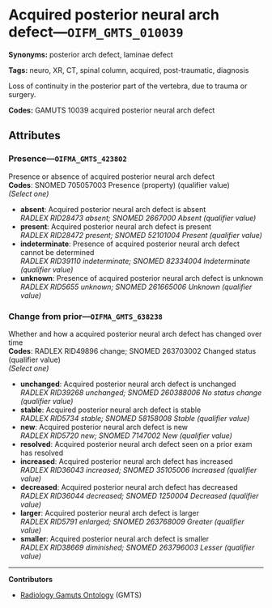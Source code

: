 # Acquired posterior neural arch defect—`OIFM_GMTS_010039`

**Synonyms:** posterior arch defect, laminae defect

**Tags:** neuro, XR, CT, spinal column, acquired, post-traumatic, diagnosis

Loss of continuity in the posterior part of the vertebra, due to trauma or surgery.

**Codes:** GAMUTS 10039 acquired posterior neural arch defect

## Attributes

### Presence—`OIFMA_GMTS_423802`

Presence or absence of acquired posterior neural arch defect  
**Codes**: SNOMED 705057003 Presence (property) (qualifier value)  
*(Select one)*

- **absent**: Acquired posterior neural arch defect is absent  
_RADLEX RID28473 absent; SNOMED 2667000 Absent (qualifier value)_
- **present**: Acquired posterior neural arch defect is present  
_RADLEX RID28472 present; SNOMED 52101004 Present (qualifier value)_
- **indeterminate**: Presence of acquired posterior neural arch defect cannot be determined  
_RADLEX RID39110 indeterminate; SNOMED 82334004 Indeterminate (qualifier value)_
- **unknown**: Presence of acquired posterior neural arch defect is unknown  
_RADLEX RID5655 unknown; SNOMED 261665006 Unknown (qualifier value)_

### Change from prior—`OIFMA_GMTS_638238`

Whether and how a acquired posterior neural arch defect has changed over time  
**Codes**: RADLEX RID49896 change; SNOMED 263703002 Changed status (qualifier value)  
*(Select one)*

- **unchanged**: Acquired posterior neural arch defect is unchanged  
_RADLEX RID39268 unchanged; SNOMED 260388006 No status change (qualifier value)_
- **stable**: Acquired posterior neural arch defect is stable  
_RADLEX RID5734 stable; SNOMED 58158008 Stable (qualifier value)_
- **new**: Acquired posterior neural arch defect is new  
_RADLEX RID5720 new; SNOMED 7147002 New (qualifier value)_
- **resolved**: Acquired posterior neural arch defect seen on a prior exam has resolved  
- **increased**: Acquired posterior neural arch defect has increased  
_RADLEX RID36043 increased; SNOMED 35105006 Increased (qualifier value)_
- **decreased**: Acquired posterior neural arch defect has decreased  
_RADLEX RID36044 decreased; SNOMED 1250004 Decreased (qualifier value)_
- **larger**: Acquired posterior neural arch defect is larger  
_RADLEX RID5791 enlarged; SNOMED 263768009 Greater (qualifier value)_
- **smaller**: Acquired posterior neural arch defect is smaller  
_RADLEX RID38669 diminished; SNOMED 263796003 Lesser (qualifier value)_

---

**Contributors**

- [Radiology Gamuts Ontology](https://gamuts.net/) (GMTS)